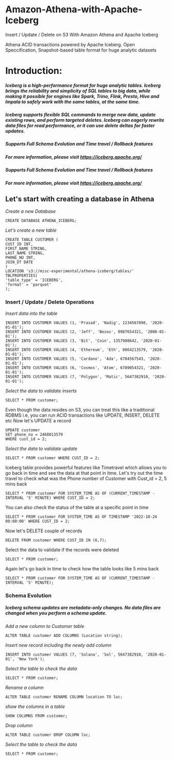 # Amazon-Athena-with-Apache-Iceberg
Insert / Update / Delete on S3 With Amazon Athena and Apache Iceberg

Athena ACID transactions powered by Apache Iceberg. Open Speccification, Snapshot-based table format for huge analytic datasets


# Introduction:
##### Iceberg is a high-performance format for huge analytic tables. Iceberg brings the reliability and simplicity of SQL tables to big data, while making it possible for engines like Spark, Trino, Flink, Presto, Hive and Impala to safely work with the same tables, at the same time. 
##### Iceberg supports flexible SQL commands to merge new data, update existing rows, and perform targeted deletes. Iceberg can eagerly rewrite data files for read performance, or it can use delete deltas for faster updates.
##### Supports Full Schema Evolution and Time travel / Rollback features
##### For more information, please visit https://iceberg.apache.org/ 
##### Supports Full Schema Evolution and Time travel / Rollback features
##### For more information, please visit https://iceberg.apache.org/

## Let's start with creating a database in Athena

*Create a new Database*

    CREATE DATABASE ATHENA_ICEBERG;

*Let's create a new table*

    CREATE TABLE CUSTOMER (
    CUST_ID INT,
    FIRST_NAME STRING,
    LAST_NAME STRING,
    PHONE_NO INT,
    JOIN_DT DATE
    )
    LOCATION 's3://misc-experimental/athena-iceberg/tables/'
    TBLPROPERTIES(
    'table_type' = 'ICEBERG',
    'format' = 'parquet'
    );

### Insert / Update / Delete Operations

*Insert data into the table*
    
    INSERT INTO CUSTOMER VALUES (1, 'Prasad', 'Nadig', 1234567890, '2020-01-01');
    INSERT INTO CUSTOMER VALUES (2, 'Jeff', 'Bezos', 0987654321, '2000-01-01');
    INSERT INTO CUSTOMER VALUES (3, 'Bit', 'Coin', 1357908642, '2020-01-01');
    INSERT INTO CUSTOMER VALUES (4, 'Ethereum', 'Eth', 0864213579, '2020-01-01');
    INSERT INTO CUSTOMER VALUES (5, 'Cardano', 'Ada', 6784567543, '2020-01-01');
    INSERT INTO CUSTOMER VALUES (6, 'Cosmos', 'Atom', 6789054321, '2020-01-01');
    INSERT INTO CUSTOMER VALUES (7, 'Polygon', 'Matic', 5647382910, '2020-01-01');

*Select the data to validate inserts*
    
    SELECT * FROM customer;

Even though the data resides on S3, you can treat this like a traditional RDBMS i.e, you can run ACID transactions like UPDATE, INSERT, DELETE etc
Now let's UPDATE a record
    
    UPDATE customer
    SET phone_no = 2468013579
    WHERE cust_id = 2;

*Select the data to validate update*
    
    SELECT * FROM customer WHERE CUST_ID = 2;

Iceberg table provides powerful features like Timetravel which allows you to go back in time and see the data at that point in itme.
Let's try out the time travel to check what was the Phone number of Customer with Cust_id = 2, 5 mins back <br>
    
    SELECT * FROM customer FOR SYSTEM_TIME AS OF (CURRENT_TIMESTAMP - INTERVAL '5' MINUTE) WHERE CUST_ID = 2;


You can also check the status of the table at a specific point in time

    SELECT * FROM customer FOR SYSTEM_TIME AS OF TIMESTAMP '2022-10-24 00:00:00' WHERE CUST_ID = 2;

Now let's DELETE couple of records

    DELETE FROM customer WHERE CUST_ID IN (6,7);

Select the data to validate if the records were deleted

    SELECT * FROM customer;

Again let's go back in time to check how the table looks like 5 mins back

    SELECT * FROM customer FOR SYSTEM_TIME AS OF (CURRENT_TIMESTAMP - INTERVAL '5' MINUTE);

### Schema Evolution

##### Iceberg schema updates are metadata-only changes. No data files are changed when you perform a schema update.

*Add a new column to Customer table*

    ALTER TABLE customer ADD COLUMNS (Location string);

*Insert new record including the newly add column*

    INSERT INTO customer VALUES (7, 'Solana', 'Sol', 5647382910, '2020-01-01', 'New York');

*Select the table to check the data*

    SELECT * FROM customer;

*Rename a column*

    ALTER TABLE customer RENAME COLUMN location TO loc;

*show the columns in a table*

    SHOW COLUMNS FROM customer;

*Drop column*

    ALTER TABLE customer DROP COLUMN loc;

*Select the table to check the data*

    SELECT * FROM customer;



